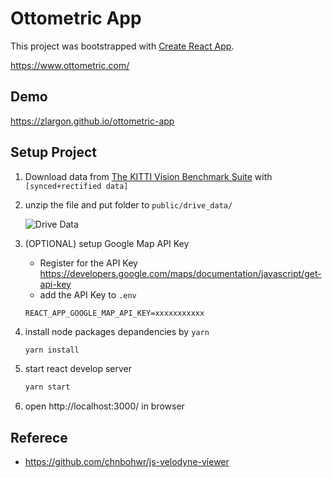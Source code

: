 # Ottometric App

This project was bootstrapped with [Create React App](https://github.com/facebook/create-react-app).

https://www.ottometric.com/

## Demo

https://zlargon.github.io/ottometric-app

## Setup Project

1. Download data from [The KITTI Vision Benchmark Suite](http://www.cvlibs.net/datasets/kitti/raw_data.php) with `[synced+rectified data]`

2. unzip the file and put folder to `public/drive_data/`

    ![Drive Data](https://user-images.githubusercontent.com/2791834/59929843-a549ac80-940f-11e9-9e84-b1549840ecbe.png)

3. (OPTIONAL) setup Google Map API Key

    - Register for the API Key https://developers.google.com/maps/documentation/javascript/get-api-key
    - add the API Key to `.env`

    ```
    REACT_APP_GOOGLE_MAP_API_KEY=xxxxxxxxxxx
    ```

4. install node packages depandencies by `yarn`

    ```bash
    yarn install
    ```

5. start react develop server

    ```bash
    yarn start
    ```

6. open http://localhost:3000/ in browser

## Referece

- https://github.com/chnbohwr/js-velodyne-viewer
